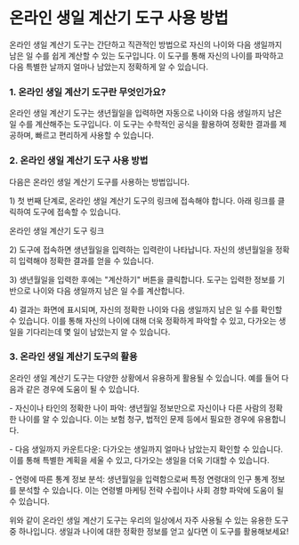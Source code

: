 온라인 생일 계산기 도구 사용 방법
===================

온라인 생일 계산기 도구는 간단하고 직관적인 방법으로 자신의 나이와 다음 생일까지 남은 일 수를 쉽게 계산할 수 있는 도구입니다. 이 도구를 통해 자신의 나이를 파악하고 다음 특별한 날까지 얼마나 남았는지 정확하게 알 수 있습니다.

### 1. 온라인 생일 계산기 도구란 무엇인가요?

온라인 생일 계산기 도구는 생년월일을 입력하면 자동으로 나이와 다음 생일까지 남은 일 수를 계산해주는 도구입니다. 이 도구는 수학적인 공식을 활용하여 정확한 결과를 제공하며, 빠르고 편리하게 사용할 수 있습니다.

### 2. 온라인 생일 계산기 도구 사용 방법

다음은 온라인 생일 계산기 도구를 사용하는 방법입니다.

1\) 첫 번째 단계로, 온라인 생일 계산기 도구의 링크에 접속해야 합니다. 아래 링크를 클릭하여 도구에 접속할 수 있습니다.

온라인 생일 계산기 도구 링크

2\) 도구에 접속하면 생년월일을 입력하는 입력란이 나타납니다. 자신의 생년월일을 정확히 입력해야 정확한 결과를 얻을 수 있습니다.

3\) 생년월일을 입력한 후에는 "계산하기" 버튼을 클릭합니다. 도구는 입력한 정보를 기반으로 나이와 다음 생일까지 남은 일 수를 계산합니다.

4\) 결과는 화면에 표시되며, 자신의 정확한 나이와 다음 생일까지 남은 일 수를 확인할 수 있습니다. 이를 통해 자신의 나이에 대해 더욱 정확하게 파악할 수 있고, 다가오는 생일을 기다리는데 몇 일이 남았는지 알 수 있습니다.

### 3. 온라인 생일 계산기 도구의 활용

온라인 생일 계산기 도구는 다양한 상황에서 유용하게 활용될 수 있습니다. 예를 들어 다음과 같은 경우에 도움이 될 수 있습니다.

\- 자신이나 타인의 정확한 나이 파악: 생년월일 정보만으로 자신이나 다른 사람의 정확한 나이를 알 수 있습니다. 이는 보험 청구, 법적인 문제 등에서 필요한 경우에 유용합니다.

\- 다음 생일까지 카운트다운: 다가오는 생일까지 얼마나 남았는지 확인할 수 있습니다. 이를 통해 특별한 계획을 세울 수 있고, 다가오는 생일을 더욱 기대할 수 있습니다.

\- 연령에 따른 통계 정보 분석: 생년월일을 입력함으로써 특정 연령대의 인구 통계 정보를 분석할 수 있습니다. 이는 연령별 마케팅 전략 수립이나 사회 경향 파악에 도움이 될 수 있습니다.

위와 같이 온라인 생일 계산기 도구는 우리의 일상에서 자주 사용될 수 있는 유용한 도구 중 하나입니다. 생일과 나이에 대한 정확한 정보를 얻고 싶다면 이 도구를 활용해보세요!